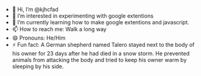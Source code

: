 - 👋 Hi, I’m @kjhcfad
- 👀 I’m interested in experimenting with google extentions
- 🌱 I’m currently learning how to make google extentions and javascript.
- 📫 How to reach me: Walk a long way
- 😄 Pronouns: He/Him
- ⚡ Fun fact: A German shepherd named Talero stayed next to the body of his owner for 23 days after he had died in a snow storm. He prevented animals from attacking the body and tried to keep his owner warm by sleeping by his side.



<!---
kjhcfad/kjhcfad is a ✨ special ✨ repository because its `README.md` (this file) appears on your GitHub profile.
You can click the Preview link to take a look at your changes.
--->
